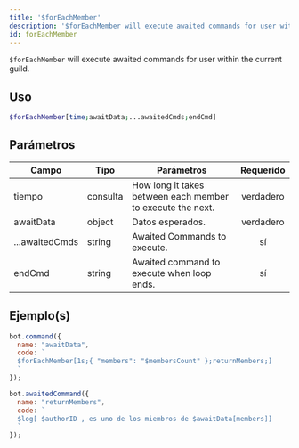 ```yaml
---
title: '$forEachMember'
description: '$forEachMember will execute awaited commands for user within the current guild.'
id: forEachMember
---
```


`$forEachMember` will execute awaited commands for user within the current guild.

## Uso

```php
$forEachMember[time;awaitData;...awaitedCmds;endCmd]
```

## Parámetros

| Campo          | Tipo     | Parámetros                                                 | Requerido |
| -------------- | -------- | ---------------------------------------------------------- |:---------:|
| tiempo         | consulta | How long it takes between each member to execute the next. | verdadero |
| awaitData      | object   | Datos esperados.                                           | verdadero |
| ...awaitedCmds | string   | Awaited Commands to execute.                               |    sí     |
| endCmd         | string   | Awaited command to execute when loop ends.                 |    sí     |

## Ejemplo(s)


```javascript
bot.command({
  name: "awaitData",
  code: `
  $forEachMember[1s;{ "members": "$membersCount" };returnMembers;]
  `
});

bot.awaitedCommand({
  name: "returnMembers",
  code: `
  $log[ $authorID , es uno de los miembros de $awaitData[members]]
  `
});
```